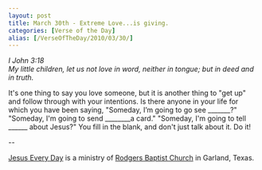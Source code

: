 ```yaml
---
layout: post
title: March 30th - Extreme Love...is giving.
categories: [Verse of the Day]
alias: [/VerseOfTheDay/2010/03/30/]
---
```


_I John 3:18  
My little children, let us not love in word, neither in tongue; but
in deed and in truth._

It's one thing to say you love someone, but it is another thing to
"get up" and follow through with your intentions. Is there anyone in
your life for which you have been saying, "Someday, I&rsquo;m going
to go see _______?" "Someday, I'm going to send ________a card."
"Someday, I'm going to tell ______ about Jesus?" You fill in the
blank, and don't just talk about it. Do it!

 --

<a href=http://jesuseveryday.net>Jesus Every Day</a> is a ministry of <a href=http://rodgersbaptist.net>Rodgers Baptist Church</a> in Garland, Texas.
